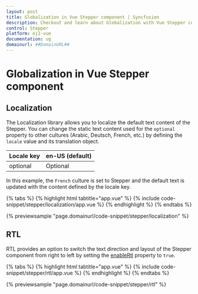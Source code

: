 ```yaml
---
layout: post
title: Globalization in Vue Stepper component | Syncfusion
description: Checkout and learn about Globalization with Vue Stepper component of Syncfusion Essential JS 2 and more.
control: Stepper 
platform: ej2-vue
documentation: ug
domainurl: ##DomainURL##
---
```


# Globalization in Vue Stepper component

## Localization

The Localization library allows you to localize the default text content of the Stepper. You can change the static text content used for the `optional` property to other cultures (Arabic, Deutsch, French, etc.) by defining the `locale` value and its translation object.

Locale key | en-US (default) |
|-----|-----|
| optional | Optional |

In this example, the `French` culture is set to Stepper and the default text is updated with the content defined by the locale key.

{% tabs %}
{% highlight html tabtitle="app.vue" %}
{% include code-snippet/stepper/localization/app.vue %}
{% endhighlight %}
{% endtabs %}

{% previewsample "page.domainurl/code-snippet/stepper/localization" %}

## RTL

RTL provides an option to switch the text direction and layout of the Stepper component from right to left by setting the [enableRtl](https://ej2.syncfusion.com/vue/documentation/api/stepper/stepperModel/#enablertl) property to `true`.

{% tabs %}
{% highlight html tabtitle="app.vue" %}
{% include code-snippet/stepper/rtl/app.vue %}
{% endhighlight %}
{% endtabs %}

{% previewsample "page.domainurl/code-snippet/stepper/rtl" %}